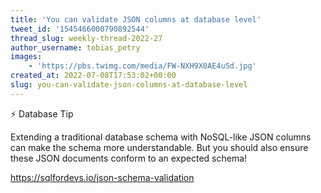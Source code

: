 ```yaml
---
title: 'You can validate JSON columns at database level'
tweet_id: '1545466000790892544'
thread_slug: weekly-thread-2022-27
author_username: tobias_petry
images:
    - 'https://pbs.twimg.com/media/FW-NXH9X0AE4uSd.jpg'
created_at: 2022-07-08T17:53:02+00:00
slug: you-can-validate-json-columns-at-database-level
---
```

⚡️ Database Tip

Extending a traditional database schema with NoSQL-like JSON columns can make the schema more understandable. But you should also ensure these JSON documents conform to an expected schema!

https://sqlfordevs.io/json-schema-validation